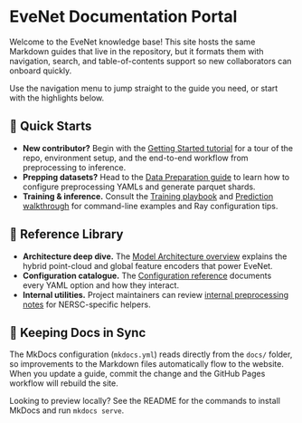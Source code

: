 # EveNet Documentation Portal

Welcome to the EveNet knowledge base! This site hosts the same Markdown guides that live in the repository, but it formats them with navigation, search, and table-of-contents support so new collaborators can onboard quickly.

Use the navigation menu to jump straight to the guide you need, or start with the highlights below.

## 🚀 Quick Starts

- **New contributor?** Begin with the [Getting Started tutorial](getting_started.md) for a tour of the repo, environment setup, and the end-to-end workflow from preprocessing to inference.
- **Prepping datasets?** Head to the [Data Preparation guide](data_preparation.md) to learn how to configure preprocessing YAMLs and generate parquet shards.
- **Training & inference.** Consult the [Training playbook](train.md) and [Prediction walkthrough](predict.md) for command-line examples and Ray configuration tips.

## 🧠 Reference Library

- **Architecture deep dive.** The [Model Architecture overview](model_architecture.md) explains the hybrid point-cloud and global feature encoders that power EveNet.
- **Configuration catalogue.** The [Configuration reference](configuration.md) documents every YAML option and how they interact.
- **Internal utilities.** Project maintainers can review [internal preprocessing notes](preprocess_internal_only.md) for NERSC-specific helpers.

## 🔄 Keeping Docs in Sync

The MkDocs configuration (`mkdocs.yml`) reads directly from the `docs/` folder, so improvements to the Markdown files automatically flow to the website. When you update a guide, commit the change and the GitHub Pages workflow will rebuild the site.

Looking to preview locally? See the README for the commands to install MkDocs and run `mkdocs serve`.
